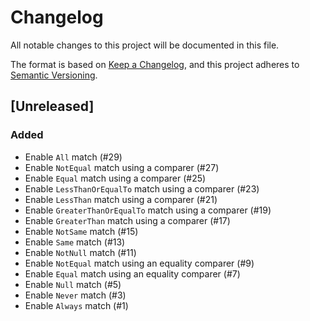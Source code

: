 # Changelog
All notable changes to this project will be documented in this file.

The format is based on [Keep a Changelog](https://keepachangelog.com/en/1.0.0/),
and this project adheres to [Semantic Versioning](https://semver.org/spec/v2.0.0.html).

## [Unreleased]
### Added
- Enable `All` match (#29)
- Enable `NotEqual` match using a comparer (#27)
- Enable `Equal` match using a comparer (#25)
- Enable `LessThanOrEqualTo` match using a comparer (#23)
- Enable `LessThan` match using a comparer (#21)
- Enable `GreaterThanOrEqualTo` match using a comparer (#19)
- Enable `GreaterThan` match using a comparer (#17)
- Enable `NotSame` match (#15)
- Enable `Same` match (#13)
- Enable `NotNull` match (#11)
- Enable `NotEqual` match using an equality comparer (#9)
- Enable `Equal` match using an equality comparer (#7)
- Enable `Null` match (#5)
- Enable `Never` match (#3)
- Enable `Always` match (#1)
